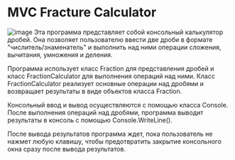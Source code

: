 # MVC Fracture Calculator
![image](https://user-images.githubusercontent.com/67004012/230568513-114c5007-cb12-4c75-ba17-4dc0703616be.png)
Эта программа представляет собой консольный калькулятор дробей. Она позволяет пользователю ввести две дроби в формате "числитель/знаменатель" и выполнить над ними операции сложения, вычитания, умножения и деления.

Программа использует класс Fraction для представления дробей и класс FractionCalculator для выполнения операций над ними. Класс FractionCalculator реализует основные операции над дробями и возвращает результаты в виде объектов класса Fraction.

Консольный ввод и вывод осуществляются с помощью класса Console. После выполнения операций над дробями, программа выводит результаты в консоль с помощью Console.WriteLine().

После вывода результатов программа ждет, пока пользователь не нажмет любую клавишу, чтобы предотвратить закрытие консольного окна сразу после вывода результатов.

